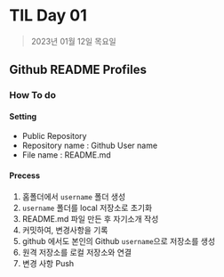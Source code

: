 # **TIL Day 01**

> 2023년 01월 12일 목요일

## Github README Profiles
### How To do
#### Setting
- Public Repository
-  Repository name : Github User name
- File name : README.md

#### Precess
1. 홈폴더에서 `username` 폴더 생성
2. `username` 폴더를 local 저장소로 초기화
3. README.md 파일 만든 후 자기소개 작성
4. 커밋하여, 변경사항을 기록
5. github 에서도 본인의 Github `username`으로 저장소를 생성
6. 원격 저장소를 로컬 저장소와 연결
7. 변경 사항 Push

